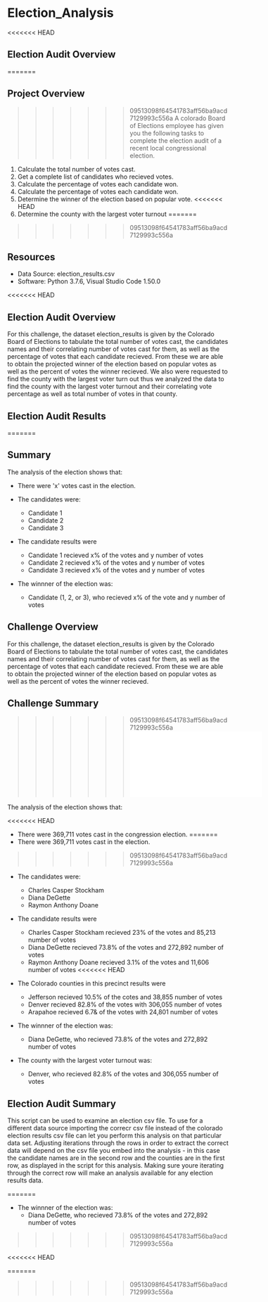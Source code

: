 # Election_Analysis

<<<<<<< HEAD
## Election Audit Overview
=======
## Project Overview
>>>>>>> 09513098f64541783aff56ba9acd7129993c556a
A colorado Board of Elections employee has given you the following tasks to complete the election audit of a recent local congressional election. 

1. Calculate the total number of votes cast. 
2. Get a complete list of candidates who recieved votes.
3. Calculate the percentage of votes each candidate won.
4. Calculate the percentage of votes each candidate won.
5. Determine the winner of the election based on popular vote.
<<<<<<< HEAD
6. Determine the county with the largest voter turnout 
=======
>>>>>>> 09513098f64541783aff56ba9acd7129993c556a

## Resources 
- Data Source: election_results.csv
- Software: Python 3.7.6, Visual Studio Code 1.50.0

<<<<<<< HEAD
## Election Audit Overview
For this challenge, the dataset election_results is given by the Colorado Board of Elections to tabulate the total number of votes cast, the candidates names and their correlating number of votes cast for them, as well as the percentage of votes that each candidate recieved. From these we are able to obtain the projected winner of the election based on popular votes as well as the percent of votes the winner recieved. We also were requested to find the county with the largest voter turn out thus we analyzed the data to find the county with the largest voter turnout and their correlating vote percentage as well as total number of votes in that county.
  
## Election Audit Results 
=======
## Summary
The analysis of the election shows that:

- There were 'x' votes cast in the election.

- The candidates were:
  - Candidate 1
  - Candidate 2
  - Candidate 3

- The candidate results were
  - Candidate 1 recieved x% of the votes and y number of votes
  - Candidate 2 recieved x% of the votes and y number of votes
  - Candidate 3 recieved x% of the votes and y number of votes
 
- The winnner of the election was:
  - Candidate (1, 2, or 3), who recieved x% of the vote and y number of votes
  
## Challenge Overview
For this challenge, the dataset election_results is given by the Colorado Board of Elections to tabulate the total number of votes cast, the candidates names and their correlating number of votes cast for them, as well as the percentage of votes that each candidate recieved. From these we are able to obtain the projected winner of the election based on popular votes as well as the percent of votes the winner recieved. 
  
## Challenge Summary 
>>>>>>> 09513098f64541783aff56ba9acd7129993c556a
![election_analysis](analysis/election_analysis.txt)

The analysis of the election shows that:

<<<<<<< HEAD
- There were 369,711 votes cast in the congression election.
=======
- There were 369,711 votes cast in the election.
>>>>>>> 09513098f64541783aff56ba9acd7129993c556a

- The candidates were:
  - Charles Casper Stockham
  - Diana DeGette
  - Raymon Anthony Doane

- The candidate results were
  - Charles Casper Stockham recieved 23% of the votes and 85,213 number of votes
  - Diana DeGette recieved 73.8% of the votes and 272,892 number of votes
  - Raymon Anthony Doane recieved 3.1% of the votes and 11,606 number of votes
<<<<<<< HEAD

- The Colorado counties in this precinct results were
    - Jefferson recieved 10.5% of the cotes and 38,855 number of votes
    - Denver recieved 82.8% of the votes with 306,055 number of votes
    - Arapahoe recieved 6.7& of the votes with 24,801 number of votes 
 
- The winnner of the election was:
  - Diana DeGette, who recieved 73.8% of the votes and 272,892 number of votes

- The county with the largest voter turnout was:
    - Denver, who recieved 82.8% of the votes and 306,055 number of votes 

## Election Audit Summary
This script can be used to examine an election csv file. To use for a different data source importing the correcr csv file instead of the colorado election results csv file can let you perform this analysis on that particular data set. Adjusting iterations through the rows in order to extract the correct data will depend on the csv file you embed into the analysis - in this case the candidate names are in the second row and the counties are in the first row, as displayed in the script for this analysis. Making sure youre iterating through the correct row will make an analysis available for any election results data. 


=======
 
- The winnner of the election was:
  - Diana DeGette, who recieved 73.8% of the votes and 272,892 number of votes
 
 
>>>>>>> 09513098f64541783aff56ba9acd7129993c556a
 
 
  
  
  
<<<<<<< HEAD

=======
>>>>>>> 09513098f64541783aff56ba9acd7129993c556a
